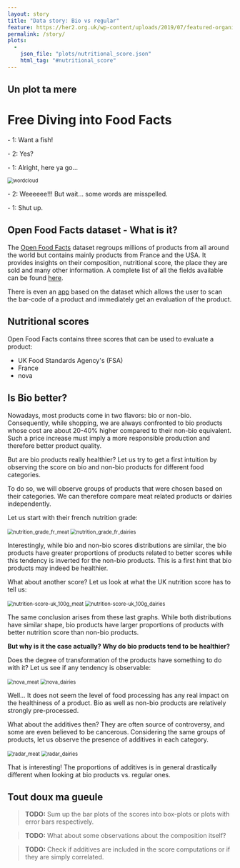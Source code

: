 ```yaml
---
layout: story
title: "Data story: Bio vs regular"
feature: https://her2.org.uk/wp-content/uploads/2019/07/featured-organic-food-1024x535-810x423.jpg
permalink: /story/
plots:
  -
    json_file: "plots/nutritional_score.json"
    html_tag: "#nutritional_score"
---
```


## Un plot ta mere

<div id="nutritional_score"> </div>

# Free Diving into Food Facts

\- 1: Want a fish!

\- 2: Yes?

\- 1: Alright, here ya go...

<img src="plots/wordcloud.png" alt="wordcloud" style="zoom:80%;" />

\- 2:  Weeeeee!!! But wait... some words are misspelled.

\- 1: Shut up.  

## Open Food Facts dataset - What is it?

The [Open Food Facts](https://fr.openfoodfacts.org/) dataset regroups millions of products from all around the world but contains mainly products from France and the USA. It provides insights on their composition, nutritional score, the place they are sold and many other information.  A complete list of all the fields available can be found [here](https://static.openfoodfacts.org/data/data-fields.txt).

There is even an [app](https://play.google.com/store/apps/details?id=org.openfoodfacts.scanner&hl=fr_CH) based on the dataset which allows the user to scan the bar-code of a product and immediately get an evaluation of the product. 

## Nutritional scores

Open Food Facts contains three scores that can be used to evaluate a product: 

- UK Food Standards Agency's (FSA)
- France
- nova

## Is Bio better?

Nowadays, most products come in two flavors: bio or non-bio. Consequently, while shopping, we are always confronted to bio products whose cost are about 20-40% higher compared to their non-bio equivalent. Such a price increase must imply a more responsible production and therefore better product quality. 

But are bio products really healthier? Let us try to get a first intuition by observing the score on bio and non-bio products for different food categories. 

To do so, we will observe groups of products that were chosen based on their categories. We can therefore compare meat related products or dairies independently. 

Let us start with their french nutrition grade:

<img src="plots/nutrition_grade_fr_meat.png" alt="nutrition_grade_fr_meat" style="zoom:80%;" />

<img src="plots/nutrition_grade_fr_dairies.png" alt="nutrition_grade_fr_dairies" style="zoom:80%;" />

Interestingly, while bio and non-bio scores distributions are similar, the bio products have greater proportions of products related to better scores while this tendency is inverted for the non-bio products. This is a first hint that bio products may indeed be healthier. 

What about another score? Let us look at what the UK nutrition score has to tell us:

<img src="plots/nutrition-score-uk_100g_meat.png" alt="nutrition-score-uk_100g_meat" style="zoom:80%;" />

<img src="plots/nutrition-score-uk_100g_dairies.png" alt="nutrition-score-uk_100g_dairies" style="zoom:80%;" />

The same conclusion arises from these last graphs. While both distributions have similar shape, bio products have larger proportions of products with better nutrition score than non-bio products. 

**But why is it the case actually? Why do bio products tend to be healthier?**

Does the degree of transformation of the products have something to do with it? Let us see if any tendency is observable:

<img src="plots/nova_meat.png" alt="nova_meat" style="zoom:80%;" />

<img src="plots/nova_dairies.png" alt="nova_dairies" style="zoom:80%;" />

Well... It does not seem the level of food processing has any real impact on the healthiness of a product. Bio as well as non-bio products are relatively strongly pre-processed. 

What about the additives then? They are often source of controversy, and some are even believed to be cancerous. Considering the same groups of products, let us observe the presence of additives in each category. 

<img src="plots/radar_meat.png" alt="radar_meat" style="zoom:80%;" />

<img src="plots/radar_dairies.png" alt="radar_dairies" style="zoom:80%;" />

That is interesting! The proportions of additives is in general drastically different when looking at bio products vs. regular ones. 



## Tout doux ma gueule

> **TODO:** Sum up the bar plots of the scores into box-plots or plots with error bars respectively. 

> **TODO:** What about some observations about the composition itself?

> **TODO:** Check if additives are included in the score computations or if they are simply correlated. 